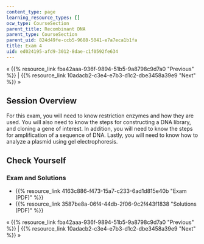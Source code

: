 ```yaml
---
content_type: page
learning_resource_types: []
ocw_type: CourseSection
parent_title: Recombinant DNA
parent_type: CourseSection
parent_uid: 824d49fe-ccb5-9688-5041-e7a7eca1b1fa
title: Exam 4
uid: ed024195-afd9-3012-8dae-c1f0592fe634
---
```


« {{% resource_link fba42aaa-936f-9894-51b5-9a8798c9d7a0 "Previous" %}} | {{% resource_link 10adacb2-c3e4-e7b3-d1c2-dbe3458a39e9 "Next" %}} »

Session Overview
----------------

For this exam, you will need to know restriction enzymes and how they are used. You will also need to know the steps for constructing a DNA library, and cloning a gene of interest. In addition, you will need to know the steps for amplification of a sequence of DNA. Lastly, you will need to know how to analyze a plasmid using gel electrophoresis.

Check Yourself
--------------

### Exam and Solutions

*   {{% resource_link 4163c886-f473-15a7-c233-6ad1d815e40b "Exam (PDF)" %}}
*   {{% resource_link 3587be8a-06f4-44db-2f06-9c2f443f1838 "Solutions (PDF)" %}}

« {{% resource_link fba42aaa-936f-9894-51b5-9a8798c9d7a0 "Previous" %}} | {{% resource_link 10adacb2-c3e4-e7b3-d1c2-dbe3458a39e9 "Next" %}} »
